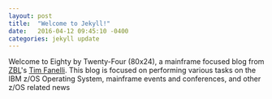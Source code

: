 ```yaml
---
layout: post
title:  "Welcome to Jekyll!"
date:   2016-04-12 09:45:10 -0400
categories: jekyll update
---
```

Welcome to Eighty by Twenty-Four (80x24), a mainframe focused blog from <a href="http://zblservices.com">ZBL</a>'s <a href="http://tim.fanel.li">Tim Fanelli</a>. This 
blog is focused on performing various tasks on the IBM z/OS Operating System, mainframe events and conferences, and other z/OS related news
